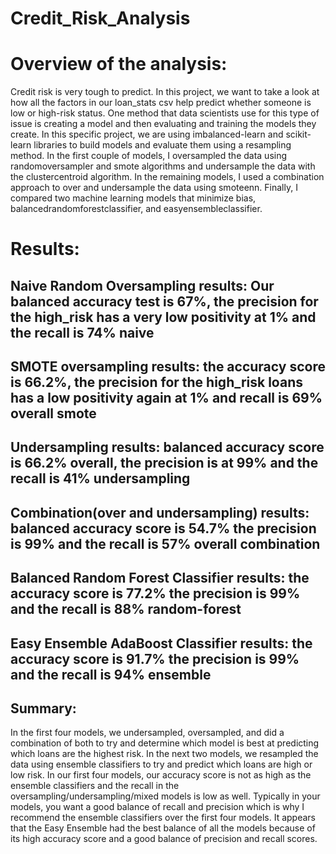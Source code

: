 # Credit_Risk_Analysis

# Overview of the analysis:
Credit risk is very tough to predict. In this project, we want to take a look at how all the factors in our loan_stats csv help predict whether someone is low or high-risk status. One method that data scientists use for this type of issue is creating a model and then evaluating and training the models they create. In this specific project, we are using imbalanced-learn and scikit-learn libraries to build models and evaluate them using a resampling method. In the first couple of models, I oversampled the data using randomoversampler and smote algorithms and undersample the data with the clustercentroid algorithm. In the remaining models, I used a combination approach to over and undersample the data using smoteenn. Finally, I compared two machine learning models that minimize bias, balancedrandomforestclassifier, and easyensembleclassifier.

# Results:
## Naive Random Oversampling results: Our balanced accuracy test is 67%, the precision for the high_risk has a very low positivity at 1% and the recall is 74% naive

## SMOTE oversampling results: the accuracy score is 66.2%, the precision for the high_risk loans has a low positivity again at 1% and recall is 69% overall smote

## Undersampling results: balanced accuracy score is 66.2% overall, the precision is at 99% and the recall is 41% undersampling

## Combination(over and undersampling) results: balanced accuracy score is 54.7% the precision is 99% and the recall is 57% overall combination

## Balanced Random Forest Classifier results: the accuracy score is 77.2% the precision is 99% and the recall is 88% random-forest

## Easy Ensemble AdaBoost Classifier results: the accuracy score is 91.7% the precision is 99% and the recall is 94% ensemble

## Summary:
In the first four models, we undersampled, oversampled, and did a combination of both to try and determine which model is best at predicting which loans are the highest risk. In the next two models, we resampled the data using ensemble classifiers to try and predict which loans are high or low risk. In our first four models, our accuracy score is not as high as the ensemble classifiers and the recall in the oversampling/undersampling/mixed models is low as well. Typically in your models, you want a good balance of recall and precision which is why I recommend the ensemble classifiers over the first four models. It appears that the Easy Ensemble had the best balance of all the models because of its high accuracy score and a good balance of precision and recall scores.







